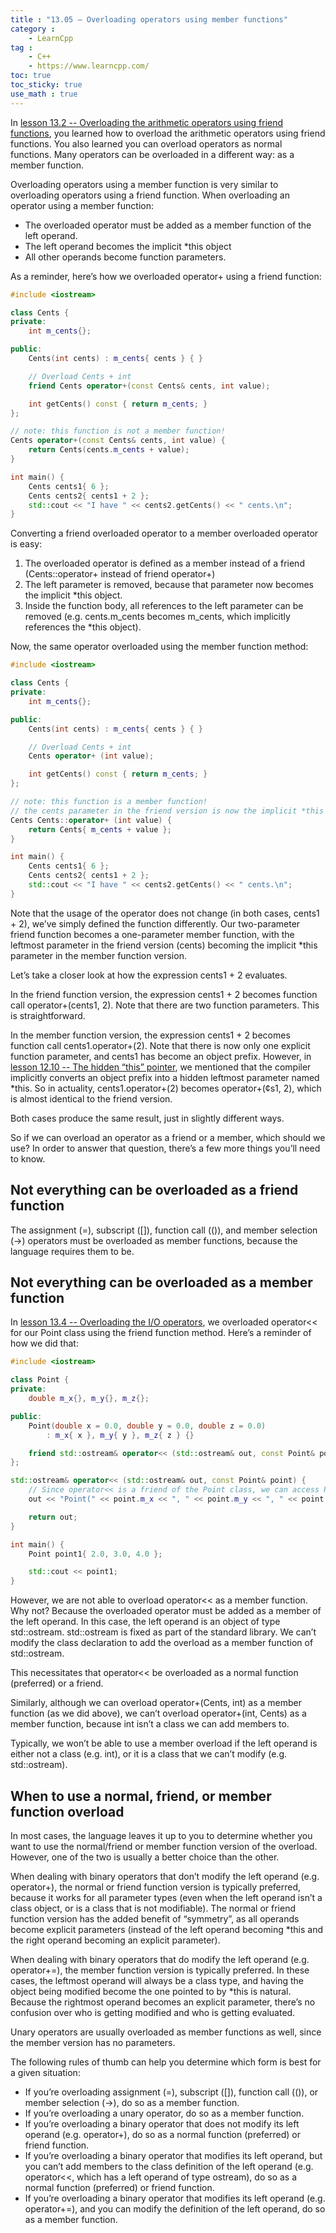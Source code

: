 ```yaml
---
title : "13.05 — Overloading operators using member functions"
category :
    - LearnCpp
tag : 
    - C++
    - https://www.learncpp.com/
toc: true  
toc_sticky: true 
use_math : true
---
```



In [lesson 13.2 -- Overloading the arithmetic operators using friend functions](https://www.learncpp.com/cpp-tutorial/overloading-the-arithmetic-operators-using-friend-functions/), you learned how to overload the arithmetic operators using friend functions. You also learned you can overload operators as normal functions. Many operators can be overloaded in a different way: as a member function.

Overloading operators using a member function is very similar to overloading operators using a friend function. When overloading an operator using a member function:

- The overloaded operator must be added as a member function of the left operand.
- The left operand becomes the implicit *this object
- All other operands become function parameters.

As a reminder, here’s how we overloaded operator+ using a friend function:

```c++
#include <iostream>

class Cents {
private:
    int m_cents{};

public:
    Cents(int cents) : m_cents{ cents } { }

    // Overload Cents + int
    friend Cents operator+(const Cents& cents, int value);

    int getCents() const { return m_cents; }
};

// note: this function is not a member function!
Cents operator+(const Cents& cents, int value) {
    return Cents(cents.m_cents + value);
}

int main() {
    Cents cents1{ 6 };
    Cents cents2{ cents1 + 2 };
    std::cout << "I have " << cents2.getCents() << " cents.\n";
}
```

Converting a friend overloaded operator to a member overloaded operator is easy:

1. The overloaded operator is defined as a member instead of a friend (Cents::operator+ instead of friend operator+)
2. The left parameter is removed, because that parameter now becomes the implicit *this object.
3. Inside the function body, all references to the left parameter can be removed (e.g. cents.m_cents becomes m_cents, which implicitly references the *this object).

Now, the same operator overloaded using the member function method:

```c++
#include <iostream>

class Cents {
private:
    int m_cents{};

public:
    Cents(int cents) : m_cents{ cents } { }

    // Overload Cents + int
    Cents operator+ (int value);

    int getCents() const { return m_cents; }
};

// note: this function is a member function!
// the cents parameter in the friend version is now the implicit *this parameter
Cents Cents::operator+ (int value) {
    return Cents{ m_cents + value };
}

int main() {
    Cents cents1{ 6 };
    Cents cents2{ cents1 + 2 };
    std::cout << "I have " << cents2.getCents() << " cents.\n";
}
```

Note that the usage of the operator does not change (in both cases, cents1 + 2), we’ve simply defined the function differently. Our two-parameter friend function becomes a one-parameter member function, with the leftmost parameter in the friend version (cents) becoming the implicit *this parameter in the member function version.

Let’s take a closer look at how the expression cents1 + 2 evaluates.

In the friend function version, the expression cents1 + 2 becomes function call operator+(cents1, 2). Note that there are two function parameters. This is straightforward.

In the member function version, the expression cents1 + 2 becomes function call cents1.operator+(2). Note that there is now only one explicit function parameter, and cents1 has become an object prefix. However, in [lesson 12.10 -- The hidden “this” pointer](https://www.learncpp.com/cpp-tutorial/the-hidden-this-pointer/), we mentioned that the compiler implicitly converts an object prefix into a hidden leftmost parameter named *this. So in actuality, cents1.operator+(2) becomes operator+(¢s1, 2), which is almost identical to the friend version.

Both cases produce the same result, just in slightly different ways.

So if we can overload an operator as a friend or a member, which should we use? In order to answer that question, there’s a few more things you’ll need to know.


## Not everything can be overloaded as a friend function

The assignment (=), subscript ([]), function call (()), and member selection (->) operators must be overloaded as member functions, because the language requires them to be.


## Not everything can be overloaded as a member function

In [lesson 13.4 -- Overloading the I/O operators](https://www.learncpp.com/cpp-tutorial/overloading-the-io-operators/), we overloaded operator<< for our Point class using the friend function method. Here’s a reminder of how we did that:

```c++
#include <iostream>

class Point {
private:
    double m_x{}, m_y{}, m_z{};

public:
    Point(double x = 0.0, double y = 0.0, double z = 0.0)
        : m_x{ x }, m_y{ y }, m_z{ z } {}

    friend std::ostream& operator<< (std::ostream& out, const Point& point);
};

std::ostream& operator<< (std::ostream& out, const Point& point) {
    // Since operator<< is a friend of the Point class, we can access Point's members directly.
    out << "Point(" << point.m_x << ", " << point.m_y << ", " << point.m_z << ")";

    return out;
}

int main() {
    Point point1{ 2.0, 3.0, 4.0 };

    std::cout << point1;
}
```

However, we are not able to overload operator<< as a member function. Why not? Because the overloaded operator must be added as a member of the left operand. In this case, the left operand is an object of type std::ostream. std::ostream is fixed as part of the standard library. We can’t modify the class declaration to add the overload as a member function of std::ostream.

This necessitates that operator<< be overloaded as a normal function (preferred) or a friend.

Similarly, although we can overload operator+(Cents, int) as a member function (as we did above), we can’t overload operator+(int, Cents) as a member function, because int isn’t a class we can add members to.

Typically, we won’t be able to use a member overload if the left operand is either not a class (e.g. int), or it is a class that we can’t modify (e.g. std::ostream).


## When to use a normal, friend, or member function overload

In most cases, the language leaves it up to you to determine whether you want to use the normal/friend or member function version of the overload. However, one of the two is usually a better choice than the other.

When dealing with binary operators that don’t modify the left operand (e.g. operator+), the normal or friend function version is typically preferred, because it works for all parameter types (even when the left operand isn’t a class object, or is a class that is not modifiable). The normal or friend function version has the added benefit of “symmetry”, as all operands become explicit parameters (instead of the left operand becoming *this and the right operand becoming an explicit parameter).

When dealing with binary operators that do modify the left operand (e.g. operator+=), the member function version is typically preferred. In these cases, the leftmost operand will always be a class type, and having the object being modified become the one pointed to by *this is natural. Because the rightmost operand becomes an explicit parameter, there’s no confusion over who is getting modified and who is getting evaluated.

Unary operators are usually overloaded as member functions as well, since the member version has no parameters.

The following rules of thumb can help you determine which form is best for a given situation:

- If you’re overloading assignment (=), subscript ([]), function call (()), or member selection (->), do so as a member function.
- If you’re overloading a unary operator, do so as a member function.
- If you’re overloading a binary operator that does not modify its left operand (e.g. operator+), do so as a normal function (preferred) or friend function.
- If you’re overloading a binary operator that modifies its left operand, but you can’t add members to the class definition of the left operand (e.g. operator<<, which has a left operand of type ostream), do so as a normal function (preferred) or friend function.
- If you’re overloading a binary operator that modifies its left operand (e.g. operator+=), and you can modify the definition of the left operand, do so as a member function.